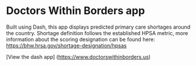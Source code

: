 # Doctors Within Borders app

Built using Dash, this app displays predicted primary care shortages around the country. Shortage definition follows the established HPSA metric, more information about the scoring designation can be found here: https://bhw.hrsa.gov/shortage-designation/hpsas

[View the dash app] (https://www.doctorswithinborders.us)
